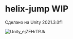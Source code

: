 # helix-jump WIP
Сделано на Unity 2021.3.0f1

![Unity_ejZEHrTPJk](https://user-images.githubusercontent.com/47731810/176250068-92c5991c-f9ca-4771-80ec-dddb9d5587cf.png)
